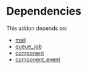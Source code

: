 # Dependencies

This addon depends on:

- [mail](https://github.com/bringout/oca-ocb-core)
- [queue_job](https://github.com/bringout/oca-technical)
- [component](https://github.com/bringout/oca-technical)
- [component_event](https://github.com/bringout/oca-technical)
